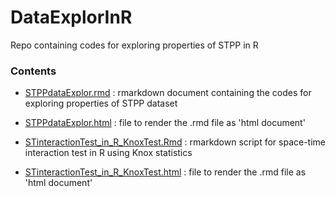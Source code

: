 # DataExplorInR
Repo containing codes for exploring properties of STPP in R

### Contents

- [STPPdataExplor.rmd](STPPdataExplor.rmd) : rmarkdown document containing the codes for exploring properties of STPP dataset
- [STPPdataExplor.html](http://htmlpreview.github.io/?https://github.com/QuantCrimAtLeeds/DataExplorInR/blob/master/STPPdataExplor.html) : file to render the .rmd file as 'html document' 

- [STinteractionTest_in_R_KnoxTest.Rmd](STinteractionTest_in_R_KnoxTest.Rmd) : rmarkdown script for space-time interaction test in R using Knox statistics
- [STinteractionTest_in_R_KnoxTest.html](http://htmlpreview.github.io/?https://github.com/QuantCrimAtLeeds/DataExplorInR/blob/master/STinteractionTest_in_R_KnoxTest.html) : file to render the .rmd file as 'html document'  


